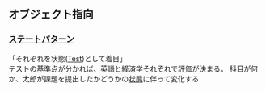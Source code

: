 ## オブジェクト指向

### [ステートパターン](https://github.com/DaisukeKarasawa/object_ruby/tree/master/state_pattern)

「それぞれを状態([Test](https://github.com/DaisukeKarasawa/object_ruby/blob/master/state_pattern/school_test.rb))として着目」
<br>テストの基準点が分かれば、英語と経済学それぞれで[評価](https://github.com/DaisukeKarasawa/object_ruby/blob/master/state_pattern/spec/school_test_spec.rb)が決まる。
科目が何か、太郎が課題を提出したかどうかの[状態](https://github.com/DaisukeKarasawa/object_ruby/blob/master/state_pattern/taro_test.rb)に伴って変化する
